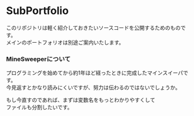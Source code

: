 # SubPortfolio
このリポジトリは軽く紹介しておきたいソースコードを公開するためのものです。  
メインのポートフォリオは別途ご案内いたします。  
### MineSweeperについて
プログラミングを始めてから約1年ほど経ったときに完成したマインスイーパです。  
今見返すとかなり読みにくいですが、努力は伝わるのではないでしょうか。  

もし今直すのであれば、まずは変数名をもっとわかりやすくして  
ファイルも分割したいです。
